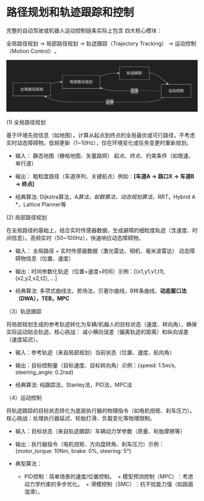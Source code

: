 # 路径规划和轨迹跟踪和控制

完整的自动驾驶或机器人运动控制链条实际上包含 ​​四大核心模块​​：

​​全局路径规划 → 局部路径规划 → 轨迹跟踪（Trajectory Tracking） → 运动控制（Motion Control）​​。

![alt text](images/image.png)

(1) 全局路径规划

基于环境先验信息（如地图），计算从起点到终点的​​全局最优或可行路径​​，不考虑实时动态障碍物。低频更新​​（1~10Hz），仅在环境变化或任务变更时重新规划。

+ 输入​​：
静态地图（栅格地图、矢量路网）
起点、终点、约束条件（如限速、单行道）

+ 输出：
粗粒度路径（车道序列、关键航点）例如：**[车道A → 路口X → 车道B → 终点]**

+ 经典算法: Dijkstra算法，A*算法，蚁群算法，动态规划算法，​​RRT​​*，​​Hybrid A​​*，Lattice Planner等

(2) 局部路径规划

在全局路径的基础上，结合实时传感器数据，生成​​避障的细粒度轨迹​​（含速度、时间信息）。高频实时​​（50~100Hz），快速响应动态障碍物。

+ 输入​​：
全局路径 + 实时传感器数据（激光雷达、相机、毫米波雷达）
动态障碍物信息（位置、速度）

+ 输出：时间参数化轨迹（位置+速度+时间）示例：[(x1,y1,v1,t1), (x2,y2,v2,t2), ...]

+ 经典算法: 多项式曲线法，势场法，贝塞尔曲线，B样条曲线，**动态窗口法（DWA），TEB，MPC**

（3）轨迹跟踪

将局部规划生成的参考轨迹转化为​​车辆/机器人的目标状态​​（速度、转向角），确保实际运动贴合轨迹。核心挑战​​：
减小​​横向误差​​（偏离轨迹的距离）和​​纵向误差​​（速度延迟）。

+ 输入​​：参考轨迹（来自局部规划）当前状态（位置、速度、航向角）

+ 输出​​：目标控制量（目标速度、目标转向角）示例：{speed: 1.5m/s, steering_angle: 0.2rad}

+ 经典算法: 纯跟踪法，Stanley法，PID法，MPC法

（4）运动控制

将轨迹跟踪的目标状态转化为​​底层执行器的物理指令​​（如电机扭矩、刹车压力）。​​核心挑战​​：处理执行器延迟、轮胎打滑、负载变化等物理限制。

+ ​输入​​：目标状态（来自轨迹跟踪）车辆动力学参数（质量、轮胎摩擦等）
​
+ ​输出​​：执行器指令（电机扭矩、方向盘转角、刹车压力）示例：{motor_torque: 10Nm, brake: 0%, steering: 5°}

+ ​​典型算法​​：
  + ​​PID控制​​：简单场景的速度/位置控制。
​​  + 模型预测控制（MPC）​​：考虑动力学约束的多步优化。
​​  + 滑模控制（SMC）​​：抗干扰能力强（如路面湿滑）。
